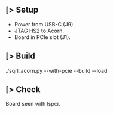 [> Setup
--------
- Power from USB-C (J9).
- JTAG HS2 to Acorn.
- Board in PCIe slot (J1).

[> Build
--------
./sqrl_acorn.py --with-pcie --build --load

[> Check
--------
Board seen with lspci.

